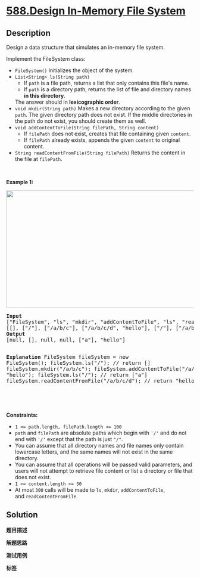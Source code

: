 # [588.Design In-Memory File System](https://leetcode.com/problems/design-in-memory-file-system/description/)

## Description

<p>Design a data structure that simulates an in-memory file system.</p>

<p>Implement the FileSystem class:</p>

<ul>
  <li><code>FileSystem()</code> Initializes the object of the system.</li>
  <li><code>List&lt;String&gt; ls(String path)</code>
  <ul>
    <li>If <code>path</code> is a file path, returns a list that only contains this file&#39;s name.</li>
    <li>If <code>path</code> is a directory path, returns the list of file and directory names <strong>in this directory</strong>.</li>
  </ul>
  The answer should in <strong>lexicographic order</strong>.</li>
  <li><code>void mkdir(String path)</code> Makes a new directory according to the given <code>path</code>. The given directory path does not exist. If the middle directories in the path do not exist, you should create them as well.</li>
  <li><code>void addContentToFile(String filePath, String content)</code>
  <ul>
    <li>If <code>filePath</code> does not exist, creates that file containing given <code>content</code>.</li>
    <li>If <code>filePath</code> already exists, appends the given <code>content</code> to original content.</li>
  </ul>
  </li>
  <li><code>String readContentFromFile(String filePath)</code> Returns the content in the file at <code>filePath</code>.</li>
</ul>

<p>&nbsp;</p>
<p><strong class="example">Example 1:</strong></p>
<img alt="" src="https://fastly.jsdelivr.net/gh/doocs/leetcode@main/solution/0500-0599/0588.Design%20In-Memory%20File%20System/images/filesystem.png" style="width: 650px; height: 315px;" />
<pre>
<strong>Input</strong>
[&quot;FileSystem&quot;, &quot;ls&quot;, &quot;mkdir&quot;, &quot;addContentToFile&quot;, &quot;ls&quot;, &quot;readContentFromFile&quot;]
[[], [&quot;/&quot;], [&quot;/a/b/c&quot;], [&quot;/a/b/c/d&quot;, &quot;hello&quot;], [&quot;/&quot;], [&quot;/a/b/c/d&quot;]]
<strong>Output</strong>
[null, [], null, null, [&quot;a&quot;], &quot;hello&quot;]

<strong>Explanation</strong>
FileSystem fileSystem = new FileSystem();
fileSystem.ls(&quot;/&quot;); // return []
fileSystem.mkdir(&quot;/a/b/c&quot;);
fileSystem.addContentToFile(&quot;/a/b/c/d&quot;, &quot;hello&quot;);
fileSystem.ls(&quot;/&quot;); // return [&quot;a&quot;]
fileSystem.readContentFromFile(&quot;/a/b/c/d&quot;); // return &quot;hello&quot;

</pre>

<p>&nbsp;</p>
<p><strong>Constraints:</strong></p>

<ul>
  <li><code>1 &lt;= path.length,&nbsp;filePath.length &lt;= 100</code></li>
  <li><code>path</code> and <code>filePath</code>&nbsp;are absolute paths which begin with <code>&#39;/&#39;</code>&nbsp;and do not end with <code>&#39;/&#39;</code>&nbsp;except that the path is just&nbsp;<code>&quot;/&quot;</code>.</li>
  <li>You can assume that all directory names and file names only contain lowercase letters, and the same names will not exist in the same directory.</li>
  <li>You can assume that all operations will be passed valid parameters, and users will not attempt to retrieve file content or list a directory or file that does not exist.</li>
  <li><code>1 &lt;= content.length &lt;= 50</code></li>
  <li>At most <code>300</code> calls will be made to <code>ls</code>, <code>mkdir</code>,&nbsp;<code>addContentToFile</code>, and&nbsp;<code>readContentFromFile</code>.</li>
</ul>

## Solution

**题目描述**

**解题思路**

**测试用例**

**标签**
